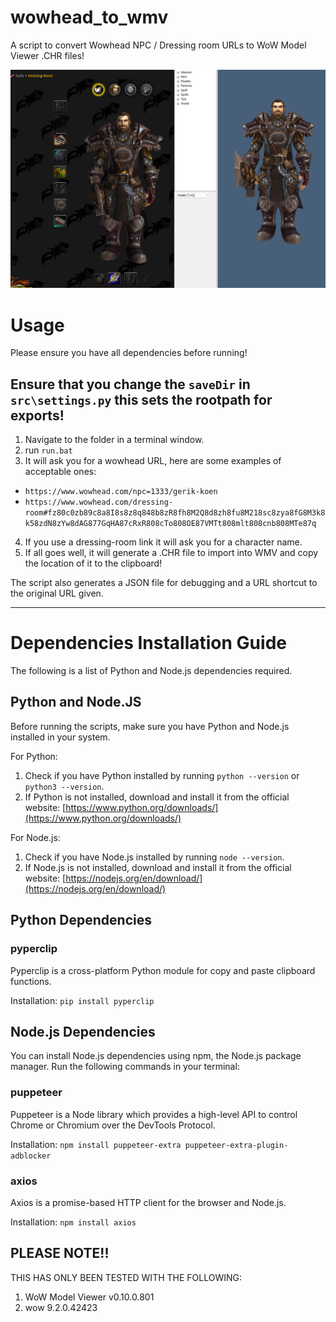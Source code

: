 # wowhead_to_wmv
 A script to convert Wowhead NPC / Dressing room URLs to WoW Model Viewer .CHR files!



![Dressing Room](./demo.png)


# Usage

Please ensure you have all dependencies before running!

## Ensure that you change the `saveDir` in `src\settings.py` this sets the rootpath for exports!

1. Navigate to the folder in a terminal window.
2. run `run.bat`
3. It will ask you for a wowhead URL, here are some examples of acceptable ones:
- `https://www.wowhead.com/npc=1333/gerik-koen`
- `https://www.wowhead.com/dressing-room#fz80c0zb89c8a8I8s8z8q848b8zR8fh8M2Q8d8zh8fu8M218sc8zya8fG8M3k8k58zdN8zYw8dAG877GqHA87cRxR808cTo808OE87VMTt808mlt808cnb808MTe87q`
4. If you use a dressing-room link it will ask you for a character name.
5. If all goes well, it will generate a .CHR file to import into WMV and copy the location of it to the clipboard!

The script also generates a JSON file for debugging and a URL shortcut to the original URL given.

---

# Dependencies Installation Guide

The following is a list of Python and Node.js dependencies required.

## Python and Node.JS

Before running the scripts, make sure you have Python and Node.js installed in your system.

For Python:

1.  Check if you have Python installed by running `python --version` or `python3 --version`.
2.  If Python is not installed, download and install it from the official website: [https://www.python.org/downloads/](https://www.python.org/downloads/)

For Node.js:

1.  Check if you have Node.js installed by running `node --version`.
2.  If Node.js is not installed, download and install it from the official website: [https://nodejs.org/en/download/](https://nodejs.org/en/download/)

## Python Dependencies

### pyperclip

Pyperclip is a cross-platform Python module for copy and paste clipboard functions.

Installation:
`pip install pyperclip` 




## Node.js Dependencies

You can install Node.js dependencies using npm, the Node.js package manager. Run the following commands in your terminal:

### puppeteer

Puppeteer is a Node library which provides a high-level API to control Chrome or Chromium over the DevTools Protocol.

Installation:
`npm install puppeteer-extra puppeteer-extra-plugin-adblocker`



### axios

Axios is a promise-based HTTP client for the browser and Node.js.

Installation:
`npm install axios` 



## PLEASE NOTE!!

THIS HAS ONLY BEEN TESTED WITH THE FOLLOWING:
1) WoW Model Viewer v0.10.0.801
2) wow 9.2.0.42423
